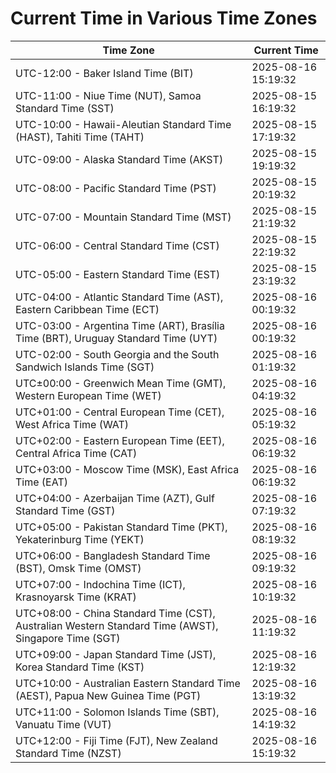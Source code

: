 # Current Time in Various Time Zones

| Time Zone | Current Time |
|-----------|--------------|
| UTC-12:00 - Baker Island Time (BIT) | 2025-08-16 15:19:32 |
| UTC-11:00 - Niue Time (NUT), Samoa Standard Time (SST) | 2025-08-15 16:19:32 |
| UTC-10:00 - Hawaii-Aleutian Standard Time (HAST), Tahiti Time (TAHT) | 2025-08-15 17:19:32 |
| UTC-09:00 - Alaska Standard Time (AKST) | 2025-08-15 19:19:32 |
| UTC-08:00 - Pacific Standard Time (PST) | 2025-08-15 20:19:32 |
| UTC-07:00 - Mountain Standard Time (MST) | 2025-08-15 21:19:32 |
| UTC-06:00 - Central Standard Time (CST) | 2025-08-15 22:19:32 |
| UTC-05:00 - Eastern Standard Time (EST) | 2025-08-15 23:19:32 |
| UTC-04:00 - Atlantic Standard Time (AST), Eastern Caribbean Time (ECT) | 2025-08-16 00:19:32 |
| UTC-03:00 - Argentina Time (ART), Brasília Time (BRT), Uruguay Standard Time (UYT) | 2025-08-16 00:19:32 |
| UTC-02:00 - South Georgia and the South Sandwich Islands Time (SGT) | 2025-08-16 01:19:32 |
| UTC±00:00 - Greenwich Mean Time (GMT), Western European Time (WET) | 2025-08-16 04:19:32 |
| UTC+01:00 - Central European Time (CET), West Africa Time (WAT) | 2025-08-16 05:19:32 |
| UTC+02:00 - Eastern European Time (EET), Central Africa Time (CAT) | 2025-08-16 06:19:32 |
| UTC+03:00 - Moscow Time (MSK), East Africa Time (EAT) | 2025-08-16 06:19:32 |
| UTC+04:00 - Azerbaijan Time (AZT), Gulf Standard Time (GST) | 2025-08-16 07:19:32 |
| UTC+05:00 - Pakistan Standard Time (PKT), Yekaterinburg Time (YEKT) | 2025-08-16 08:19:32 |
| UTC+06:00 - Bangladesh Standard Time (BST), Omsk Time (OMST) | 2025-08-16 09:19:32 |
| UTC+07:00 - Indochina Time (ICT), Krasnoyarsk Time (KRAT) | 2025-08-16 10:19:32 |
| UTC+08:00 - China Standard Time (CST), Australian Western Standard Time (AWST), Singapore Time (SGT) | 2025-08-16 11:19:32 |
| UTC+09:00 - Japan Standard Time (JST), Korea Standard Time (KST) | 2025-08-16 12:19:32 |
| UTC+10:00 - Australian Eastern Standard Time (AEST), Papua New Guinea Time (PGT) | 2025-08-16 13:19:32 |
| UTC+11:00 - Solomon Islands Time (SBT), Vanuatu Time (VUT) | 2025-08-16 14:19:32 |
| UTC+12:00 - Fiji Time (FJT), New Zealand Standard Time (NZST) | 2025-08-16 15:19:32 |
